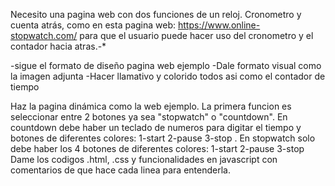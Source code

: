 Necesito una pagina web con dos funciones de un reloj. Cronometro y cuenta atrás, como en esta pagina web: https://www.online-stopwatch.com/ para que el usuario puede hacer uso del cronometro y el contador hacia atras.-*

-sigue el formato de diseño pagina web ejemplo
-Dale formato visual como la imagen adjunta
-Hacer llamativo y colorido todos asi como el contador de tiempo


Haz la pagina dinámica como la web ejemplo. La primera funcion es seleccionar entre 2 botones ya sea "stopwatch" o "countdown". En countdown debe haber un teclado de numeros para digitar el tiempo y botones de diferentes colores: 1-start 2-pause 3-stop . En stopwatch solo debe haber los 4 botones de diferentes colores: 1-start 2-pause 3-stop
Dame los codigos .html, .css y funcionalidades en javascript con comentarios de que hace cada linea para entenderla.